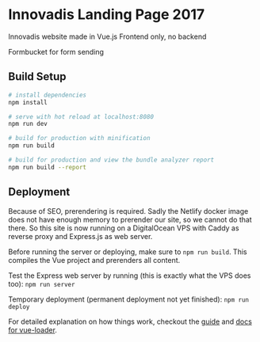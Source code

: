 # Innovadis Landing Page 2017

Innovadis website made in Vue.js
Frontend only, no backend

Formbucket for form sending

## Build Setup

``` bash
# install dependencies
npm install

# serve with hot reload at localhost:8080
npm run dev

# build for production with minification
npm run build

# build for production and view the bundle analyzer report
npm run build --report
```

## Deployment

Because of SEO, prerendering is required. Sadly the Netlify docker image does not have enough memory to prerender our site, so we cannot do that there.
So this site is now running on a DigitalOcean VPS with Caddy as reverse proxy and Express.js as web server.

Before running the server or deploying, make sure to `npm run build`. This compiles the Vue project and prerenders all content.

Test the Express web server by running (this is exactly what the VPS does too):
`npm run server`

Temporary deployment (permanent deployment not yet finished):
`npm run deploy`

For detailed explanation on how things work, checkout the [guide](http://vuejs-templates.github.io/webpack/) and [docs for vue-loader](http://vuejs.github.io/vue-loader).
